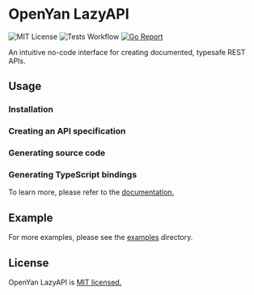 # OpenYan LazyAPI

![MIT License](https://img.shields.io/badge/license-MIT-blue.svg) ![Tests Workflow](https://github.com/openyan-org/lazyapi/actions/workflows/tests.yml/badge.svg) [![Go Report](https://goreportcard.com/badge/openyan-org/lazyapi)](https://goreportcard.com/report/openyan-org/lazyapi)

An intuitive no-code interface for creating documented, typesafe REST APIs.

## Usage

### Installation

### Creating an API specification

### Generating source code

### Generating TypeScript bindings

To learn more, please refer to the [documentation.](https://github.com/openyan-org/lazyapi/tree/master/docs)

## Example

For more examples, please see the [examples](https://github.com/openyan-org/lazyapi/tree/master/examples) directory.
 
## License

OpenYan LazyAPI is [MIT licensed.](https://github.com/openyan-org/lazyapi/blob/master/LICENSE)